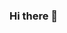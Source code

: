 ### Hi there 👋

<!--
**olivier-geiger/olivier-geiger** is a ✨ _special_ ✨ repository because its `README.md` (this file) appears on your GitHub profile.

Here are some ideas to get you started:

- 🔭 I’m currently working on a ecommerce with MERN Stack
- 🌱 I’m currently learning NextJS.

My skills:

HTML
CSS
SASS
JavaScript
React
Redux
TypeScript ( currently learning )
NodeJS ( currently learning )
MongoDB
NextJS ( ecurrently learning )
TailwindCSS
-->

